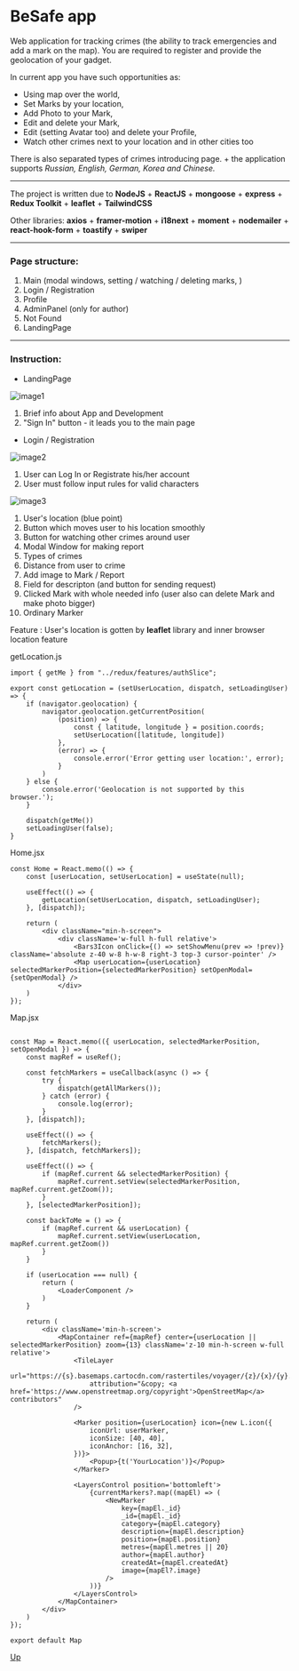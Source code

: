 <a id="anchor"></a>

# BeSafe app 
Web application for tracking crimes (the ability to track emergencies and add a mark on the map). You are required to register and provide the geolocation of your gadget.

In current app you have such opportunities as:
* Using map over the world,
* Set Marks by your location,
* Add Photo to your Mark, 
* Edit and delete your Mark, 
* Edit (setting Avatar too) and delete your Profile,
* Watch other crimes next to your location and in other cities too

There is also separated types of crimes introducing page. + the application supports _Russian, English, German, Korea and Chinese._

***

The project is written due to __NodeJS__ + __ReactJS__ + __mongoose__ + __express__ + __Redux Toolkit__ + __leaflet__ + __TailwindCSS__

Other libraries: __axios__ + __framer-motion__ + __i18next__ + __moment__ + __nodemailer__ + __react-hook-form__ + __toastify__ + __swiper__

***

### Page structure:

1. Main (modal windows, setting / watching / deleting marks, )
2. Login / Registration
3. Profile
4. AdminPanel (only for author)
5. Not Found
6. LandingPage

***

### Instruction:
* LandingPage

![image1](./client/public/readmeImage/markdownImage.png)

1. Brief info about App and Development
2. "Sign In" button - it leads you to the main page 

* Login / Registration

![image2](./client/public/readmeImage/markdownImage2.png)

1. User can Log In or Registrate his/her account
2. User must follow input rules for valid characters

![image3](./client/public/readmeImage/markdownImage4.jpg)

1. User's location (blue point)
2. Button which moves user to his location smoothly
3. Button for watching other crimes around user
4. Modal Window for making report
5. Types of crimes
6. Distance from user to crime
7. Add image to Mark / Report
8. Field for descripton (and button for sending request)
9. Clicked Mark with whole needed info (user also can delete Mark and make photo bigger)
10. Ordinary Marker

Feature 
: User's location is gotten by __leaflet__ library and inner browser location feature

getLocation.js
```
import { getMe } from "../redux/features/authSlice";

export const getLocation = (setUserLocation, dispatch, setLoadingUser) => {
    if (navigator.geolocation) {
        navigator.geolocation.getCurrentPosition(
            (position) => {
                const { latitude, longitude } = position.coords;
                setUserLocation([latitude, longitude])
            },
            (error) => {
                console.error('Error getting user location:', error);
            }
        )
    } else {
        console.error('Geolocation is not supported by this browser.');
    }

    dispatch(getMe())
    setLoadingUser(false);
}
```

Home.jsx
```
const Home = React.memo(() => {
    const [userLocation, setUserLocation] = useState(null);

    useEffect(() => {
        getLocation(setUserLocation, dispatch, setLoadingUser);
    }, [dispatch]);

    return (
        <div className="min-h-screen">
            <div className='w-full h-full relative'>
                <Bars3Icon onClick={() => setShowMenu(prev => !prev)} className='absolute z-40 w-8 h-w-8 right-3 top-3 cursor-pointer' />
                <Map userLocation={userLocation} selectedMarkerPosition={selectedMarkerPosition} setOpenModal={setOpenModal} />
            </div>
    )
});
```

Map.jsx
```

const Map = React.memo(({ userLocation, selectedMarkerPosition, setOpenModal }) => {
    const mapRef = useRef();

    const fetchMarkers = useCallback(async () => {
        try {
            dispatch(getAllMarkers());
        } catch (error) {
            console.log(error);
        }
    }, [dispatch]);

    useEffect(() => {
        fetchMarkers();
    }, [dispatch, fetchMarkers]);

    useEffect(() => {
        if (mapRef.current && selectedMarkerPosition) {
            mapRef.current.setView(selectedMarkerPosition, mapRef.current.getZoom());
        }
    }, [selectedMarkerPosition]);

    const backToMe = () => {
        if (mapRef.current && userLocation) {
            mapRef.current.setView(userLocation, mapRef.current.getZoom())
        }
    }

    if (userLocation === null) {
        return (
            <LoaderComponent />
        )
    }

    return (
        <div className='min-h-screen'>
            <MapContainer ref={mapRef} center={userLocation || selectedMarkerPosition} zoom={13} className='z-10 min-h-screen w-full relative'>
                <TileLayer
                    url="https://{s}.basemaps.cartocdn.com/rastertiles/voyager/{z}/{x}/{y}.png"
                    attribution="&copy; <a href='https://www.openstreetmap.org/copyright'>OpenStreetMap</a> contributors"
                />

                <Marker position={userLocation} icon={new L.icon({
                    iconUrl: userMarker,
                    iconSize: [40, 40],
                    iconAnchor: [16, 32],
                })}>
                    <Popup>{t('YourLocation')}</Popup>
                </Marker>

                <LayersControl position='bottomleft'>
                    {currentMarkers?.map((mapEl) => (
                        <NewMarker
                            key={mapEl._id}
                            _id={mapEl._id}
                            category={mapEl.category}
                            description={mapEl.description}
                            position={mapEl.position}
                            metres={mapEl.metres || 20}
                            author={mapEl.author}
                            createdAt={mapEl.createdAt}
                            image={mapEl?.image}
                        />
                    ))}
                </LayersControl>
            </MapContainer>
        </div>
    )
});

export default Map
```

[Up](#anchor)